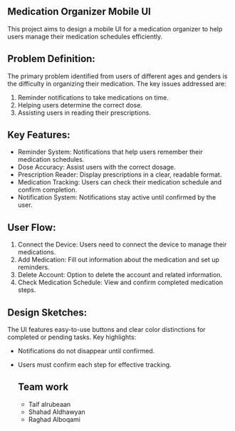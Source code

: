  Medication Organizer Mobile UI
 --------------------------------------

This project aims to design a mobile UI for a medication organizer to help users manage their medication schedules efficiently.

## Problem Definition:
The primary problem identified from users of different ages and genders is the difficulty in organizing their medication. The key issues addressed are:
1. Reminder notifications to take medications on time.
2. Helping users determine the correct dose.
3. Assisting users in reading their prescriptions.

## Key Features:
- Reminder System: Notifications that help users remember their medication schedules.
- Dose Accuracy: Assist users with the correct dosage.
- Prescription Reader: Display prescriptions in a clear, readable format.
- Medication Tracking: Users can check their medication schedule and confirm completion.
- Notification System: Notifications stay active until confirmed by the user.

## User Flow:
1. Connect the Device: Users need to connect the device to manage their medications.
2. Add Medication: Fill out information about the medication and set up reminders.
3. Delete Account: Option to delete the account and related information.
4. Check Medication Schedule: View and confirm completed medication steps.

Design Sketches:
-------------------
The UI features easy-to-use buttons and clear color distinctions for completed or pending tasks. Key highlights:
- Notifications do not disappear until confirmed.
- Users must confirm each step for effective tracking.

  Team work
  -----------
  - Taif alrubeaan
  - Shahad Aldhawyan
  - Raghad Alboqami



